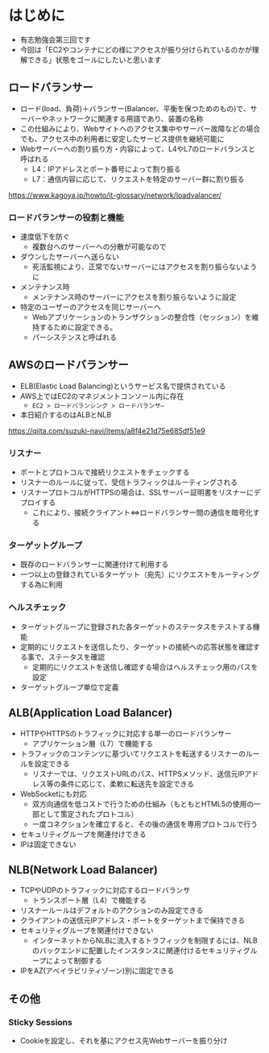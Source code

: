 # はじめに

- 有志勉強会第三回です
- 今回は「EC2やコンテナにどの様にアクセスが振り分けられているのかが理解できる」状態をゴールにしたいと思います

## ロードバランサー

- ロード(load、負荷)＋バランサー(Balancer、平衡を保つためのもの)で、サーバーやネットワークに関連する用語であり、装置の名称
- この仕組みにより、Webサイトへのアクセス集中やサーバー故障などの場合でも、アクセス中の利用者に安定したサービス提供を継続可能に
- Webサーバーへの割り振り方・内容によって、L4やL7のロードバランスと呼ばれる
  - L4：IPアドレスとポート番号によって割り振る
  - L7：通信内容に応じて、リクエストを特定のサーバー群に割り振る

<https://www.kagoya.jp/howto/it-glossary/network/loadvalancer/>

### ロードバランサーの役割と機能

- 速度低下を防ぐ
  - 複数台へのサーバーへの分散が可能なので
- ダウンしたサーバーへ送らない
  - 死活監視により、正常でないサーバーにはアクセスを割り振らないように
- メンテナンス時
  - メンテナンス時のサーバーにアクセスを割り振らないように設定
- 特定のユーザーのアクセスを同じサーバーへ
  - Webアプリケーションのトランザクションの整合性（セッション）を維持するために設定できる。
  - パーシステンスと呼ばれる

## AWSのロードバランサー

- ELB(Elastic Load Balancing)というサービス名で提供されている
- AWS上ではEC2のマネジメントコンソール内に存在
  - `EC2 > ロードバランシング > ロードバランサ―`
- 本日紹介するのはALBとNLB

<https://qiita.com/suzuki-navi/items/a8f4e21d75e685df51e9>

### リスナー

- ポートとプロトコルで接続リクエストをチェックする
- リスナーのルールに従って、受信トラフィックはルーティングされる
- リスナープロトコルがHTTPSの場合は、SSLサーバー証明書をリスナーにデプロイする
  - これにより、接続クライアント⇔ロードバランサー間の通信を暗号化する

### ターゲットグループ

- 既存のロードバランサーに関連付けて利用する
- 一つ以上の登録されているターゲット（宛先）にリクエストをルーティングする為に利用

### ヘルスチェック

- ターゲットグループに登録された各ターゲットのステータスをテストする機能
- 定期的にリクエストを送信したり、ターゲットの接続への応答状態を確認する事で、ステータスを確認
  - 定期的にリクエストを送信し確認する場合はヘルスチェック用のパスを設定
- ターゲットグループ単位で定義

## ALB(Application Load Balancer)

- HTTPやHTTPSのトラフィックに対応する単一のロードバランサー
  - アプリケーション層（L7）で機能する
- トラフィックのコンテンツに基づいてリクエストを転送するリスナーのルールを設定できる
  - リスナーでは、リクエストURLのパス、HTTPSメソッド、送信元IPアドレス等の条件に応じて、柔軟に転送先を設定できる
- WebSocketにも対応
  - 双方向通信を低コストで行うための仕組み（もともとHTML5の使用の一部として策定されたプロトコル）
  - 一度コネクションを確立すると、その後の通信を専用プロトコルで行う
- セキュリティグループを関連付けできる
- IPは固定できない

## NLB(Network Load Balancer)

- TCPやUDPのトラフィックに対応するロードバランサ
  - トランスポート層（L4）で機能する
- リスナールールはデフォルトのアクションのみ設定できる
- クライアントの送信元IPアドレス・ポートをターゲットまで保持できる
- セキュリティグループを関連付けできない
  - インターネットからNLBに流入するトラフィックを制限するには、NLBのバックエンドに配置したインスタンスに関連付けるセキュリティグループによって制御する
- IPをAZ(アベイラビリティゾーン)別に固定できる

## その他

### Sticky Sessions

- Cookieを設定し、それを基にアクセス先Webサーバーを振り分け
